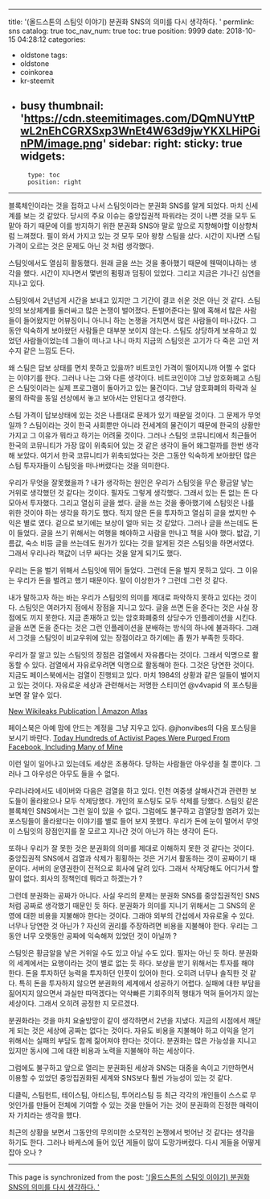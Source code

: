 
---
title: '(올드스톤의 스팀잇 이야기) 분권화 SNS의 의미를 다시 생각하다. '
permlink: sns
catalog: true
toc_nav_num: true
toc: true
position: 9999
date: 2018-10-15 04:28:12
categories:
- oldstone
tags:
- oldstone
- coinkorea
- kr-steemit
- busy
thumbnail: 'https://cdn.steemitimages.com/DQmNUYttPwL2nEhCGRXSxp3WnEt4W63d9jwYKXLHiPGinPM/image.png'
sidebar:
    right:
        sticky: true
widgets:
    -
        type: toc
        position: right
---


블록체인이라는 것을 접하고 나서 스팀잇이라는 분권화 SNS를 알게 되었다. 마치 신세계를 보는 것 같았다. 당시의 주요 이슈는 중앙집권적 파워라는 것이 나쁜 것을 모두 도맡아 하기 때문에 이를 방지하기 위한 분권화  SNS야 말로 앞으로 지향해야할 이상향처럼 느껴졌다. 필이 와서 가지고 있는 것 모두 모아 왕창 스팀을 샀다. 시간이 지나면 스팀가격이 오르는 것은 문제도 아닌 것 처럼 생각했다. 

스팀잇에서도 열심히 활동했다. 원래 글을 쓰는 것을 좋아했기 때문에 웬떡이냐하는 생각을 했다. 시간이 지나면서 몇번의 펌핑과 덤핑이 있었다. 그리고 지금은 기나긴 심연을 지나고 있다. 

스팀잇에서 2년넘게 시간을 보내고 있지만 그 기간이 결코 쉬운 것은 아닌 것 같다. 스팀잇의 보상체계를 둘러싸고 많은 논쟁이 벌어졌다. 돈벌어준다는 말에 혹해서 많은 사람들이 들어왔지만 어뷰징이니 아니니 하는 논쟁을 거치면서 많은 사람들이 떠나갔다. 그동안 익숙하게 보아왔던 사람들은 대부분 보이지 않는다. 스팀도 상당하게 보유하고 있었던 사람들이었는데 그들이 떠나고 나니 마치 지금의 스팀잇은 고기가 다 죽은 고인 저수지 같은 느낌도 든다. 

왜 스팀은 답보 상태를 면치 못하고 있을까? 비트코인 가격이 떨어지니까 어쩔 수 없다는 이야기를 한다. 그러나 나는 그와 다른 생각이다. 비트코인이야 그냥 암호화폐고 스팀은 스팀잇이라는 실제 프로그램이 돌아가고 있는 물건이다. 그냥 암호화폐의 하락과 실물의 하락을 동일 선상에서 놓고 보아서는 안된다고 생각한다. 

스팀 가격이 답보상태에 있는 것은 나름대로 문제가 있기 때문일 것이다. 그 문제가 무엇일까 ? 스팀이라는 것이 한국 사회뿐만 아니라 전세계의 물건이기 때문에 한국의 상황만 가지고 그 이유가 뭐라고 하기는 어려울 것이다. 그러나 스팀잇 코뮤니티에서 최근들어 한국의 코뮤니티가 가장 많이 위축되어 있는 것 같은 생각이 들어 왜그럴까를 한번 생각해 보았다. 여기서 한국 코뮤니티가 위축되었다는 것은 그동안 익숙하게 보아왔던 많은 스팀 투자자들이 스팀잇을 떠나버렸다는 것을 의미한다. 

우리가 무엇을 잘못했을까 ? 내가 생각하는 원인은 우리가 스팀잇을 무슨 황금알 낳는 거위로 생각했던 것 같다는 것이다. 필자도 그렇게 생각했다. 그래서 있는 돈 없는 돈 다모아서 투자했다. 그리고 열심히 글을 썼다. 글을 쓰는 것을 좋아했기에 스팀잇은 나를 위한 것이야 하는 생각을 하기도 했다. 적지 않은 돈을 투자하고 열심히 글을 썼지만 수익은 별로 였다. 겉으로 보기에는 보상이 얼마 되는 것 같았다. 그러나 글을 쓰는데도 돈이 들었다. 글을 쓰기 위해서는 여행을 해야하고 사람을 만나고 책을 사야 했다. 밦갑, 기름값, 숙소 비등 글을 쓰는데도 원가가 있다는 것을 알게된 것은 스팀잇을 하면서였다. 그래서 우리나라 책값이 너무 싸다는 것을 알게 되기도 했다. 

우리는 돈을 벌기 위해서 스팀잇에 뛰어 들었다. 그런데 돈을 벌지 못하고 있다. 그 이유는 우리가 돈을 벌려고 했기 때문이다. 말이 이상한가 ? 그런데 그런 것 같다. 

내가 말하고자 하는 바는 우리가 스팀잇의 의미를 제대로 파악하지 못하고 있다는 것이다. 스팀잇은 여러가지 점에서 장점을 지니고 있다. 글을 쓰면 돈을 준다는 것은 사실 장점에도 끼지 못한다. 지금 존재하고 있는 암호화폐중의 상당수가 인플레이션을 시킨다. 글을 쓰면 돈을 준다는 것은 그런 인플레이션을 분배하는 방식의 하나에 불과하다. 그래서 그것을 스팀잇이 비교우위에 있는 장점이라고 하기에는 좀 뭔가 부족한 듯하다. 

우리가 잘 알고 있는 스팀잇의 장점은 검열에서 자유롭다는 것이다. 그래서 익명으로 활동할 수 있다. 검열에서 자유로우려면 익명으로 활동해야 한다. 그것은 당연한 것이다. 지금도 페이스북에서는 검열이 진행되고 있다. 마치 1984의 상황과 같은 일들이 벌어지고 있는 것이다. 자유로운 세상과 관련해서는 저명한 스티미언 @v4vapid 의 포스팅을 보면 잘 알수 있다.

[New Wikileaks Publication | Amazon Atlas](https://steemit.com/amazon/@v4vapid/new-wikileaks-publication-or-amazon-atlas)

페이스북은 아예 맘에 안드는 계정을 그냥 지우고 있다. @jhonvibes의 다음 포스팅을 보시기 바란다. 
[Today Hundreds of Activist Pages Were Purged From Facebook, Including Many of Mine](https://steemit.com/news/@johnvibes/today-hundreds-of-activist-pages-were-purged-from-facebook-including-many-of-mine)

이런 일이 일어나고 있는데도 세상은 조용하다. 당하는 사람들만 아우성을 칠 뿐이다. 그러나 그 아우성은 아무도 들을 수 없다. 

우리나라에서도 네이버와 다음은 검열을 하고 있다. 인천 여중생 살해사건과 관련한 보도들이 올라왔으나 모두 삭제당했다. 개인의 포스팅도 모두 삭제를 당했다. 스팀잇 같은 블록체인  SNS에서는 그런 일이 있을 수 없다. 그럼에도 불구하고 검열당할 염려가 있는 포스팅들이 올라왔다는 이야기를 별로 들어 보지 못했다. 우리가 돈에 눈이 멀어서 무엇이 스팀잇의 장점인지를 잘 모르고 지나간 것이 아닌가 하는 생각이 든다. 

또하나 우리가 잘 못한 것은 분권화의 의미를 제대로 이해하지 못한 것 같다는 것이다. 중앙집권적 SNS에서 검열과 삭제가 횡횡하는 것은 거기서 활동하는 것이 공짜이기 때문이다. 서버의 운영권한이 전적으로 회사에 달려 있다. 그래서 삭제당해도 어디가서 할 말이 없다. 회사의 정책인데 뭐라고 하겠는가 ? 

그런데 분권화는 공짜가 아니다. 사실 우리의 문제는 분권화 SNS를 중앙집권적인  SNS 처럼 공짜로 생각했기 때문인 듯 하다. 분권화가 의미를 지니기 위해서는 그 SNS의 운영에 대한 비용을 지불해야 한다는 것이다. 그래야 외부의 간섭에서 자유로울 수 있다. 너무나 당연한 것 아닌가 ? 자신의 권리를 주장하려면 비용을 지불해야 한다. 우리는 그동안 너무 오랫동안 공짜에 익숙해져 있었던 것이 아닐까 ? 

스팀잇은 황금알을 낳은 거위일 수도 있고 아닐 수도 있다. 필자는 아닌 듯 하다. 분권화의 세계에서는 요행이라는 것이 별로 없는 듯 하다. 보상을 받기 위해서는 투자를 해야 한다. 돈을 투자하던 능력을 투자하던 인풋이 있어야 한다. 오히려 너무나 솔직한 것 같다. 특히 돈을 투자하지 않으면 분권화의 세계에서 성공하기 어렵다. 실패에 대한 부담을 짊어지지 않으면서 과실만 따먹겠다는 약삭빠른 기회주의적 행태가 먹혀 들어가지 않는 세상이다. 그래서 오히려 공정한 지 모르겠다. 

분권화라는 것을 마치 요술방망이 같이 생각하면서 2년을 지냈다. 지금의 시점에서 깨닫게 되는 것은 세상에 공짜는 없다는 것이다. 자유도 비용을 지불해야 하고 이익을 얻기 위해서는 실패의 부담도 함께 짊어져야 한다는 것이다. 분권화는 많은 가능성을 지니고 있지만 동시에 그에 대한 비용과 노력을 지불해야 하는 세상이다. 

그럼에도 불구하고 앞으로 열리는 분권화된 세상과 SNS는 대중을 속이고 기만하면서 이용할 수 있었던 중앙집권화된 세계와  SNS보다 훨씬 가능성이 있는 것 같다. 

디클릭, 스팀헌트, 테이스팀, 아티스팀, 투어리스팀 등 최근 각각의 개인들이 스스로 무엇인가를 만들어 전체에 기여할 수 있는 것을 만들어 가는 것이 분권화의 진정한 매력이자 가치라는 생각을 했다. 

최근의 상황을 보면서 그동안의 무의미한 소모적인 논쟁에서 벗어난 것 같다는 생각을 하기도 한다. 그러나 바케스에 들어 있던 게들이 많이 도망가버렸다. 다시 게들을 어떻게 잡아 오나 ? 

- - -

This page is synchronized from the post: ['(올드스톤의 스팀잇 이야기) 분권화 SNS의 의미를 다시 생각하다. '](https://steemit.com/@oldstone/sns)
